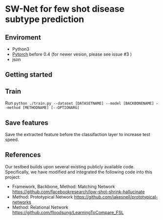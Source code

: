 # SW-Net for few shot disease subtype prediction



## Enviroment
 - Python3
 - [Pytorch](http://pytorch.org/) before 0.4 (for newer vesion, please see issue #3 )
 - json

## Getting started 

## Train
Run
```python ./train.py --dataset [DATASETNAME] --model [BACKBONENAME] --method [METHODNAME] [--OPTIONARG]```


## Save features
Save the extracted feature before the classifaction layer to increase test speed. 


## References
Our testbed builds upon several existing publicly available code. Specifically, we have modified and integrated the following code into this project:

* Framework, Backbone, Method: Matching Network
https://github.com/facebookresearch/low-shot-shrink-hallucinate 
* Method: Prototypical Network
https://github.com/jakesnell/prototypical-networks
* Method: Relational Network
https://github.com/floodsung/LearningToCompare_FSL
